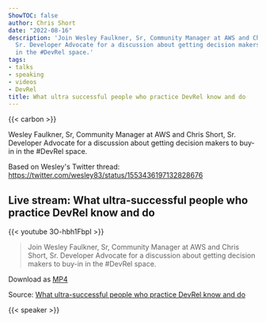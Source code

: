 ```yaml
---
ShowTOC: false
author: Chris Short
date: "2022-08-16"
description: 'Join Wesley Faulkner, Sr, Community Manager at AWS and Chris Short,
  Sr. Developer Advocate for a discussion about getting decision makers to buy-in
  in the #DevRel space.'
tags:
- talks
- speaking
- videos
- DevRel
title: What ultra successful people who practice DevRel know and do
---
```


{{< carbon >}}

Wesley Faulkner, Sr, Community Manager at AWS and Chris Short, Sr. Developer Advocate for a discussion about getting decision makers to buy-in in the #DevRel space.

Based on Wesley's Twitter thread: <https://twitter.com/wesley83/status/1553436197132828676>

## Live stream: What ultra-successful people who practice DevRel know and do

{{< youtube 3O-hbh1FbpI >}}

> Join Wesley Faulkner, Sr, Community Manager at AWS and Chris Short, Sr. Developer Advocate for a discussion about getting decision makers to buy-in in the #DevRel space.

Download as [MP4](https://archive.org/download/what-ultra-successful-people-who-practice-DevRel-know-and-do/what-ultra-successful-people-who-practice-DevRel-know-and-do.mp4)

Source: [What ultra-successful people who practice DevRel know and do](https://youtu.be/3O-hbh1FbpI)

{{< speaker >}}

